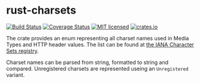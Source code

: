 # rust-charsets
[![Build Status](https://travis-ci.org/pyfisch/rust-charsets.svg?branch=master)](https://travis-ci.org/pyfisch/rust-charsets)
[![Coverage Status](https://coveralls.io/repos/pyfisch/rust-charsets/badge.svg)](https://coveralls.io/r/pyfisch/rust-charsets)
[![MIT licensed](https://img.shields.io/badge/license-MIT-blue.svg)](./LICENSE)
[![crates.io](http://meritbadge.herokuapp.com/rust-charsets)](https://crates.io/crates/rust-charsets)

The crate provides an enum representing all charset names used in Media Types
and HTTP header values. The list can be found at [the IANA Character Sets
registry](http://www.iana.org/assignments/character-sets/character-sets.xhtml).

Charset names can be parsed from string, formatted to string and compared.
Unregistered charsets are represented useing an `Unregistered` variant.
